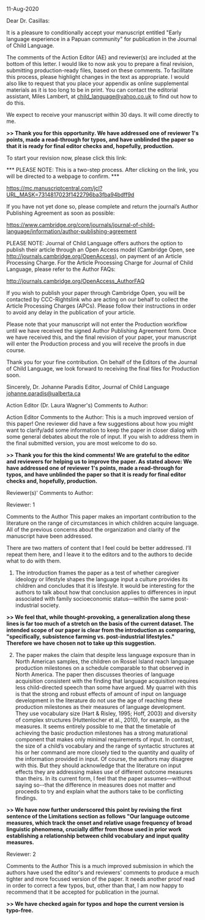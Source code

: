 11-Aug-2020

Dear Dr. Casillas:

It is a pleasure to conditionally accept your manuscript entitled "Early language experience in a Papuan community" for publication in the Journal of Child Language.

The comments of the Action Editor (AE) and reviewer(s) are included at the bottom of this letter. I would like to now ask you to prepare a final revision, submitting production-ready files, based on these comments. To facilitate this process, please highlight changes in the text as appropriate. I would also like to request that you place your appendix as online supplemental materials as it is too long to be in print. You can contact the editorial assistant, Miles Lambert, at  child_language@yahoo.co.uk  to find out how to do this.

We expect to receive your manuscript within 30 days.  It will come directly to me.

**>> Thank you for this opportunity. We have addressed one of reviewer 1's points, made a read-through for typos, and have unblinded the paper so that it is ready for final editor checks and, hopefully, production.**

To start your revision now, please click this link:

*** PLEASE NOTE: This is a two-step process. After clicking on the link, you will be directed to a webpage to confirm. ***

https://mc.manuscriptcentral.com/jcl?URL_MASK=7314817023f1422796ba3fba94bdff9d

If you have not yet done so, please complete and return the journal’s Author Publishing Agreement as soon as possible:

https://www.cambridge.org/core/journals/journal-of-child-language/information/author-publishing-agreement

PLEASE NOTE: Journal of Child Language offers authors the option to publish their article through an Open Access model (Cambridge Open, see http://journals.cambridge.org/OpenAccess), on payment of an Article Processing Charge. For the Article Processing Charge for Journal of Child Language, please refer to the Author FAQs:

http://journals.cambridge.org/OpenAccess_AuthorFAQ

If you wish to publish your paper through Cambridge Open, you will be contacted by CCC-Rightslink who are acting on our behalf to collect the Article Processing Charges (APCs). Please follow their instructions in order to avoid any delay in the publication of your article.

Please note that your manuscript will not enter the Production workflow until we have received the signed Author Publishing Agreement form. Once we have received this, and the final revision of your paper, your manuscript will enter the Production process and you will receive the proofs in due course.

Thank you for your fine contribution.  On behalf of the Editors of the Journal of Child Language, we look forward to receiving the final files for Production soon.

Sincerely,
Dr. Johanne Paradis
Editor, Journal of Child Language
johanne.paradis@ualberta.ca

Action Editor (Dr. Laura Wagner's) Comments to Author:

Action Editor
Comments to the Author:
This is a much improved version of this paper!  One reviewer did have a few suggestions about how you might want to clarify/add some information to keep the paper in closer dialog with some general debates about the role of input.  If you wish to address them in the final submitted version, you are most welcome to do so.

**>> Thank you for this the kind comments! We are grateful to the editor and reviewers for helping us to improve the paper. As stated above: We have addressed one of reviewer 1's points, made a read-through for typos, and have unblinded the paper so that it is ready for final editor checks and, hopefully, production.**

Reviewer(s)' Comments to Author:

Reviewer: 1

Comments to the Author
This paper makes an important contribution to the literature on the range of circumstances in which children acquire language. All of the previous concerns about the organization and clarity of the manuscript have been addressed.

There are two matters of content that I feel could be better addressed. I’ll repeat them here, and I leave it to the editors and to the authors to decide what to do with them.

1. The introduction frames the paper as a test of whether caregiver ideology or lifestyle shapes the language input a culture provides its children and concludes that it is lifestyle. It would be interesting for the authors to talk about how that conclusion applies to differences in input associated with family socioeconomic status—within the same post-industrial society.

**>> We feel that, while thought-provoking, a generalization along these lines is far too much of a stretch on the basis of the current dataset. The intended scope of our paper is clear from the introduction as comparing, "specifically, subsistence farming vs. post-industrial lifestyles." Therefore we have chosen not to take up this suggestion.**


2. The paper makes the claim that despite less language exposure than in North American samples, the children on Rossel Island reach language production milestones on a schedule comparable to that observed in North America. The paper then discusses theories of language acquisition consistent with the finding that language acquisition requires less child-directed speech than some have argued. My quarrel with this is that the strong and robust effects of amount of input on language development in the literature do not use the age of reaching these production milestones as their measures of language development. They use vocabulary size (Hart & Risley, 1995; Hoff, 2003) and diversity of complex structures (Huttenlocher et al., 2010), for example, as the measures. It seems entirely possible to me that the timetable of achieving the basic production milestones has a strong maturational component that makes only minimal requirements of input. In contrast, the size of a child’s vocabulary and the range of syntactic structures at his or her command are more closely tied to the quantity and quality of the information provided in input. Of course, the authors may disagree with this. But they should acknowledge that the literature on input effects they are addressing makes use of different outcome measures than theirs. In its current form, I feel that the paper assumes—without saying so--that the difference in measures does not matter and proceeds to try and explain what the authors take to be conflicting findings.

**>> We have now further underscored this point by revising the first sentence of the Limitations section as follows "Our language outcome measures, which track the onset and relative usage frequency of broad linguistic phenomena, crucially differ from those used in prior work establishing a relationship between child vocabulary and input quality measures.**


Reviewer: 2

Comments to the Author
This is a much improved submission in which the authors have used the editor's and reviewers' comments to produce a much tighter and more focused version of the paper. It needs another proof read in order to correct a few typos, but, other than that, I am now happy to recommend that it be accepted for publication in the journal.

**>> We have checked again for typos and hope the current version is typo-free.**
